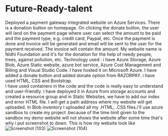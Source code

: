 # Future-Ready-talent
Deployed a payment gateway integrated website on Azure Services. There is a donation button on homepage. On clicking the donate button, the user will land on the payment page where user can select the amount to be paid and the payment type, e.g. credit card, Paypal, etc. Once the payment is done and invoice will be generated and email will be sent to the user for the payment received. The invoice will contain the amount. My website name is Nidhi Foundation and it's for the donation for the help of needy people, trees, against pollution, etc. 
Technology used :
i have Azure Storage, Azure Blob, Azure Static website, azure bot service, Azure Cost Management and Billing and Visual Studio Code. I have hosted it on Microsoft Azure. I have added a donate button and added donate option from RAZORPAY. i have used HTML, CSS and Bootstrap.   
I have used containers in the code and the code is really easy to understand and user-friendly.
I have deployed it in Azure from storage accounts and created a resource group and in Static Websites, we have to add our index and error HTML file. I will get a path address where my website will get uploaded. In Blob inventory I uploaded all my .HTML, .CSS files.i'll use azure sandbox to create my project .because of the time limit given to the sandbox my demo website will not shows the website after some time that's why i put screenshot to down.
This is how my website look like 
![Screenshot (103)](https://user-images.githubusercontent.com/95754301/161891960-c9bd427b-1401-4c40-b6a8-68390425ea37.png)
![Screenshot (104)](https://user-images.githubusercontent.com/95754301/161893359-301c0509-034f-4deb-a547-11c9c9db691f.png)
